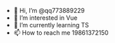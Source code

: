 - 👋 Hi, I’m @qq773889229
- 👀 I’m interested in Vue
- 🌱 I’m currently learning TS
- 📫 How to reach me 19861372150

<!---
qq773889229/qq773889229 is a ✨ special ✨ repository because its `README.md` (this file) appears on your GitHub profile.
You can click the Preview link to take a look at your changes.
--->
